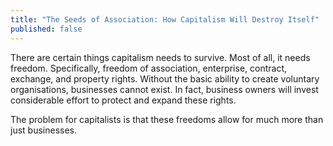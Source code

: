 ```yaml
---
title: "The Seeds of Association: How Capitalism Will Destroy Itself"
published: false
---
```


There are certain things capitalism needs to survive.
Most of all, it needs freedom.
Specifically, freedom of association, enterprise, contract, exchange, and property rights.
Without the basic ability to create voluntary organisations, businesses cannot exist.
In fact, business owners will invest considerable effort to protect and expand these rights.

The problem for capitalists is that these freedoms allow for much more than just businesses.
